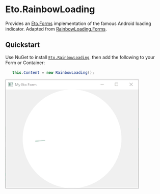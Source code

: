 # Eto.RainbowLoading

Provides an [Eto.Forms](https://github.com/picoe/Eto) implementation of the famous Android loading indicator. Adapted from [RainbowLoading.Forms](https://github.com/mariusmuntean/RainbowLoading.Forms).

## Quickstart

Use NuGet to install [`Eto.RainbowLoading`](https://www.nuget.org/packages/Eto.RainbowLoading/), then add the following to your Form or Container:
```cs
   this.Content = new RainbowLoading();
```

![](./Animation.gif)  
